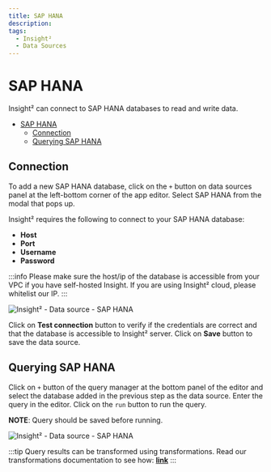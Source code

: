 ```yaml
---
title: SAP HANA
description:
tags:
  - Insight²
  - Data Sources
---
```


# SAP HANA

Insight² can connect to SAP HANA databases to read and write data.

- [SAP HANA](#sap-hana)
	- [Connection](#connection)
	- [Querying SAP HANA](#querying-sap-hana)

## Connection

To add a new SAP HANA database, click on the `+` button on data sources panel at the left-bottom corner of the app editor. Select SAP HANA from the modal that pops up.

Insight² requires the following to connect to your SAP HANA database:

- **Host**
- **Port**
- **Username**
- **Password**

:::info
Please make sure the host/ip of the database is accessible from your VPC if you have self-hosted Insight. If you are using Insight² cloud, please whitelist our IP.
:::



![Insight² - Data source - SAP HANA](/_images/insight2/datasource-reference/saphana/connect.png)



Click on **Test connection** button to verify if the credentials are correct and that the database is accessible to Insight² server. Click on **Save** button to save the data source.

## Querying SAP HANA

Click on `+` button of the query manager at the bottom panel of the editor and select the database added in the previous step as the data source. Enter the query in the editor. Click on the `run` button to run the query.

**NOTE**: Query should be saved before running.



![Insight² - Data source - SAP HANA](/_images/insight2/datasource-reference/saphana/query.png)



:::tip
Query results can be transformed using transformations. Read our transformations documentation to see how: **[link](/docs/tutorial/transformations)**
:::
